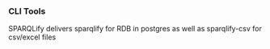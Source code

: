 ### CLI Tools
SPARQLify delivers sparqlify for RDB in postgres as well as sparqlify-csv for csv/excel files
